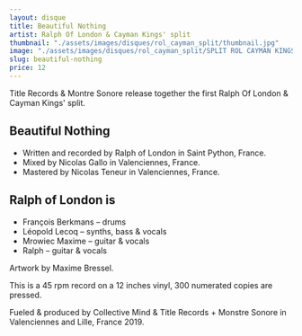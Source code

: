 ```yaml
---
layout: disque
title: Beautiful Nothing
artist: Ralph Of London & Cayman Kings' split
thumbnail: "./assets/images/disques/rol_cayman_split/thumbnail.jpg"
image: "./assets/images/disques/rol_cayman_split/SPLIT ROL CAYMAN KINGS recto.jpg"
slug: beautiful-nothing
price: 12
---
```

Title Records & Montre Sonore release together the first Ralph Of London & Cayman Kings' split.

## Beautiful Nothing
- Written and recorded by Ralph of London in Saint Python, France.
- Mixed by Nicolas Gallo in Valenciennes, France.
- Mastered by Nicolas Teneur in Valenciennes, France.

## Ralph of London is
- François Berkmans – drums
- Léopold Lecoq – synths, bass & vocals
- Mrowiec Maxime – guitar & vocals
- Ralph – guitar & vocals

Artwork by Maxime Bressel.

This is a 45 rpm record on a 12 inches vinyl, 300 numerated copies are pressed.

Fueled & produced by Collective Mind & Title Records + Monstre Sonore in Valenciennes and Lille, France 2019.